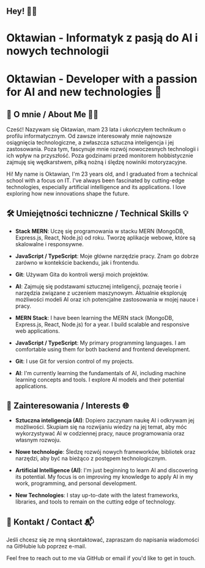 

## Hey! 👋👦

# Oktawian - Informatyk z pasją do AI i nowych technologii

# 󠁧Oktawian - Developer with a passion for AI and new technologies 🚀

## 🚀 O mnie / About Me 👨‍💻
Cześć! Nazywam się Oktawian, mam 23 lata i ukończyłem technikum o profilu informatycznym. Od zawsze interesowały mnie najnowsze osiągnięcia technologiczne, a zwłaszcza sztuczna inteligencja i jej zastosowania. Poza tym, fascynuje mnie rozwój nowoczesnych technologii i ich wpływ na przyszłość. Poza godzinami przed monitorem hobbistycznie zajmuję się wędkarstwem, piłką nożną i ślędzę nowiniki motoryzacyjne. 

Hi! My name is Oktawian, I'm 23 years old, and I graduated from a technical school with a focus on IT. I've always been fascinated by cutting-edge technologies, especially artificial intelligence and its applications. I love exploring how new innovations shape the future.

## 🛠 Umiejętności techniczne / Technical Skills 💡
- **Stack MERN**: Uczę się programowania w stacku MERN (MongoDB, Express.js, React, Node.js) od roku. Tworzę aplikacje webowe, które są skalowalne i responsywne.
- **JavaScript / TypeScript**: Moje główne narzędzie pracy. Znam go dobrze zarówno w kontekście backendu, jak i frontendu.
- **Git**: Używam Gita do kontroli wersji moich projektów.
- **AI**: Zajmuję się podstawami sztucznej inteligencji, poznaję teorie i narzędzia związane z uczeniem maszynowym. Aktualnie eksploruję możliwości modeli AI oraz ich potencjalne zastosowania w mojej nauce i pracy.

- **MERN Stack**: I have been learning the MERN stack (MongoDB, Express.js, React, Node.js) for a year. I build scalable and responsive web applications.
- **JavaScript / TypeScript**: My primary programming languages. I am comfortable using them for both backend and frontend development.
- **Git**: I use Git for version control of my projects.
- **AI**: I'm currently learning the fundamentals of AI, including machine learning concepts and tools. I explore AI models and their potential applications.

## 🧠 Zainteresowania / Interests 🌐
- **Sztuczna inteligencja (AI)**: Dopiero zaczynam naukę AI i odkrywam jej możliwości. Skupiam się na rozwijaniu wiedzy na jej temat, aby móc wykorzystywać AI w codziennej pracy, nauce programowania oraz własnym rozwoju.
- **Nowe technologie**: Śledzę rozwój nowych frameworków, bibliotek oraz narzędzi, aby być na bieżąco z postępem technologicznym.

- **Artificial Intelligence (AI)**: I'm just beginning to learn AI and discovering its potential. My focus is on improving my knowledge to apply AI in my work, programming, and personal development.
- **New Technologies**: I stay up-to-date with the latest frameworks, libraries, and tools to remain on the cutting edge of technology.

## 📧 Kontakt / Contact 📬
Jeśli chcesz się ze mną skontaktować, zapraszam do napisania wiadomości na GitHubie lub poprzez e-mail.

Feel free to reach out to me via GitHub or email if you'd like to get in touch.

